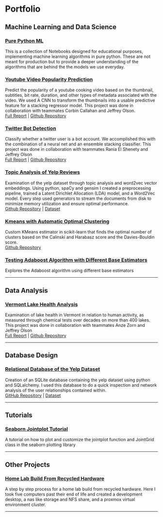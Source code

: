 # Portfolio

## Machine Learning and Data Science

### [Pure Python ML](https://github.com/Alkoopman85/ML-From-Scratch)

This is a collection of Notebooks designed for educational purposes, implementing machine learning algorithms in pure python. These are not meant for production but to provide a deeper understanding of the algorithms that are behind the the models we use everyday.

### [Youtube Video Popularity Prediction](/youtube_popularity.md)

Predict the popularity of a youtube cooking video based on the thumbnail, subtitles, bit rate, duration, and other types of metadata associated with the video. We used A CNN to transform the thumbnails into a usable predictive feature for a stacking regressor model. This project was done in collaboration with teammates Corbin Callahan and Jeffrey Olson.<br>
[Full Report](/pdfs/Predicting_YouTube_Cooking_Video_Popularity_Final_Report.pdf) | [Github Repository](https://github.com/corbinscahalan/SIADS699-capstone-project)


### [Twitter Bot Detection](/twitter_bot_detection.md)

Classify whether a twitter user is a bot account. We accomplished this with the combination of a neural net and an ensemble stacking classifier. This project was done in collaboration with teammates Rania El Shenety and Jeffrey Olson<br>
[Full Report](/pdfs/Twitter_Bot_Detection_SIADS_694_695_Team_Project_Report.pdf) | [Github Repository](https://github.com/MarlonShakespeare/Milestone-2)

### [Topic Analysis of Yelp Reviews](/Topic_analysis_word2vec.md)

Examination of the yelp dataset through topic analysis and word2vec vector embeddings. Using python, spaCy and gensim I created a preprocessing pipeline, trained a Latent Dirichlet Allocation (LDA) model, and a Word2Vec model. Every step used generators to stream the documents from disk to minimize memory utilization and ensure optimal performance.<br>
[Github Repository](https://github.com/Alkoopman85/Word2Vec-and-Topic-Analysis-Yelp-Reviews) | [Dataset](https://www.yelp.com/dataset)

### [Kmeans with Automatic Optimal Clustering](/kmeans_optimalk.md)

Custom KMeans estimator in scikit-learn that finds the optimal number of clusters based on the Calinski and Harabasz score and the Davies-Bouldin score.<br>
[Github Repository](https://github.com/Alkoopman85/optimal_k_kmeans)

### [Testing Adaboost Algorithm with Different Base Estimators](https://github.com/Alkoopman85/Adaboost-Comparison/blob/main/heart-disease-adaboost-w-different-base-estimators.ipynb)

Explores the Adaboost algorithm using different base estimators

---

## Data Analysis

### [Vermont Lake Health Analysis](/vermont_lake_health.md)

Examination of lake health in Vermont in relation to human activity, as measured through chemical tests over decades on more than 400 lakes. This project was done in collaboration with teammates Anze Zorn and Jeffrey Olson<br>
[Full Report](/pdfs/10-jeffols-azorin-alevink.pdf) | [Github Repository](https://github.com/zorinAnze/Vermont-Lake-Health)

---

## Database Design

### [Relational Database of the Yelp Dataset](/yelp_database.md)

Creation of an SQLite database containing the yelp dataset using python and SQLalchemy. I used this database to do a quick inspection and network analysis of the user relationships contained within.<br>
[GitHub Repository](https://github.com/Alkoopman85/Yelp_sqlite_database) | [Dataset](https://www.yelp.com/dataset)

---

## Tutorials

### [Seaborn Jointplot Tutorial](https://github.com/Alkoopman85/Seaborn-jointplt-and-joint-grid-tutorial)

A tutorial on how to plot and customize the jointplot function and JointGrid class in the seaborn plotting library

---

## Other Projects

### [Home Lab Build From Recycled Hardware](/pdfs/homelab_buildbook.pdf)

A step by step process for a home lab build from recycled hardware. Here I took five computers past their end of life and created a development desktop, a nas like storage and NFS share, and a proxmox virtual environment cluster.

---